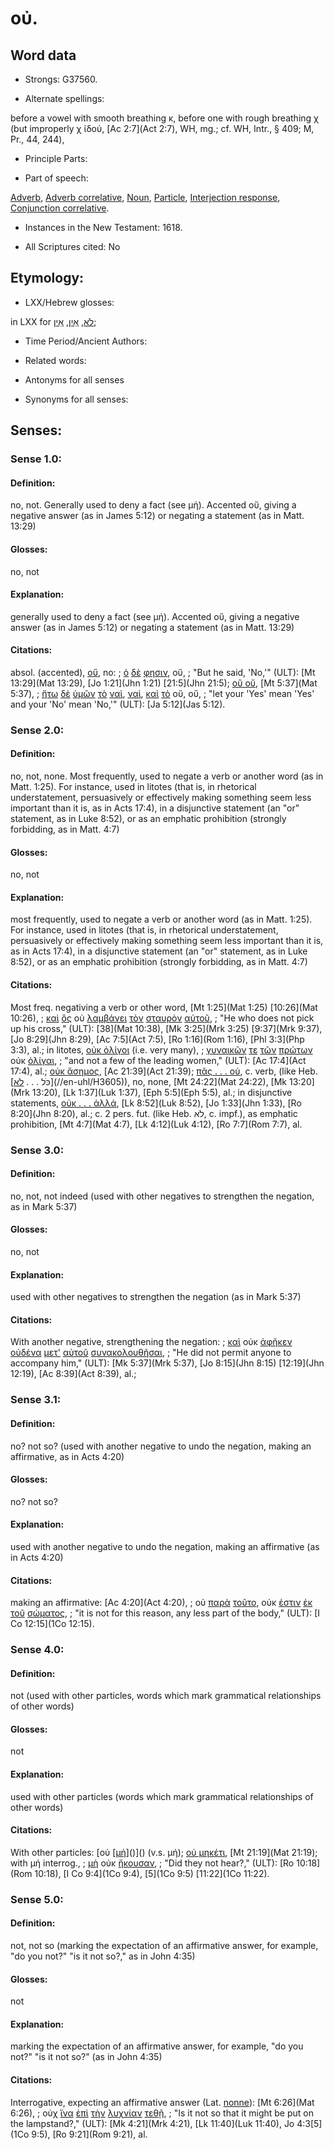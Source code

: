 # οὐ.

<!-- Status: S2=NeedsReview -->
<!-- Lexica used for edits: BDAG, FFM, LN, A-S -->

## Word data

* Strongs: G37560.

* Alternate spellings:

before a vowel with smooth breathing κ, before one with rough breathing χ (but improperly χ ἰδού, [Ac 2:7](Act 2:7), WH, mg.; cf. WH, Intr., § 409; M, Pr., 44, 244),

* Principle Parts: 

* Part of speech: 

[Adverb](http://ugg.readthedocs.io/en/latest/adverb.html),
[Adverb correlative](http://ugg.readthedocs.io/en/latest/adverb_correlative.html),
[Noun](http://ugg.readthedocs.io/en/latest/noun.html),
[Particle](http://ugg.readthedocs.io/en/latest/particle.html),
[Interjection response](http://ugg.readthedocs.io/en/latest/interjection_response.html),
[Conjunction correlative](http://ugg.readthedocs.io/en/latest/conjunction_correlative.html).

* Instances in the New Testament: 1618.

* All Scriptures cited: No

## Etymology: 

* LXX/Hebrew glosses: 

in LXX for [לֹא](//en-uhl/H3808), [אַיִן](//en-uhl/H0369), [אֵין](//en-uhl/H0369);

* Time Period/Ancient Authors: 

* Related words: 

* Antonyms for all senses

* Synonyms for all senses: 

## Senses: 

### Sense  1.0: 

#### Definition: 

no, not.  Generally used to deny a fact (see μή).  Accented οὔ, giving a negative answer (as in James 5:12) or negating a statement (as in Matt. 13:29)

#### Glosses: 

no, not

#### Explanation: 

generally used to deny a fact (see μή).  Accented οὔ, giving a negative answer (as in James 5:12) or negating a statement (as in Matt. 13:29)

#### Citations: 

absol. (accented), [οὔ](), no: 
; [ὁ](../G35880/01.md) [δὲ](../G11610/01.md) [φησιν](../G53460/01.md), οὔ, 
; "But he said, 'No,'" (ULT):
[Mt 13:29](Mat 13:29), [Jo 1:21](Jhn 1:21) [21:5](Jhn 21:5); [οὒ οὔ](), [Mt 5:37](Mat 5:37),
; [ἤτω](../G15100/01.md) [δὲ](../G11610/01.md) [ὑμῶν](../G47710/01.md) [τὸ](../G35880/01.md) [ναὶ](../G34830/01.md), [ναὶ](../G34830/01.md), [καὶ](../G25320/01.md) [τὸ](../G35880/01.md) οὔ, οὔ,
; "let your 'Yes' mean 'Yes' and your 'No' mean 'No,'" (ULT): 
[Ja 5:12](Jas 5:12).

### Sense  2.0: 

#### Definition: 

no, not, none.  Most frequently, used to negate a verb or another word (as in Matt. 1:25).  For instance, used in litotes (that is, in rhetorical understatement, persuasively or effectively making something seem less important than it is, as in Acts 17:4), in a disjunctive statement (an "or" statement, as in Luke 8:52), or as an emphatic prohibition (strongly forbidding, as in Matt. 4:7)

#### Glosses: 

no, not

#### Explanation: 

most frequently, used to negate a verb or another word (as in Matt. 1:25).  For instance, used in litotes (that is, in rhetorical understatement, persuasively or effectively making something seem less important than it is, as in Acts 17:4), in a disjunctive statement (an "or" statement, as in Luke 8:52), or as an emphatic prohibition (strongly forbidding, as in Matt. 4:7)

#### Citations: 

Most freq. negativing a verb or other word, [Mt 1:25](Mat 1:25) [10:26](Mat 10:26), 
; [καὶ](../G25320/01.md) [ὃς](../G37390/01.md) οὐ [λαμβάνει](../G29830/01.md) [τὸν](../G35880/01.md) [σταυρὸν](../G47160/01.md) [αὐτοῦ](../G08460/01.md), 
; "He who does not pick up his cross," (ULT): 
[38](Mat 10:38), [Mk 3:25](Mrk 3:25) [9:37](Mrk 9:37), [Jo 8:29](Jhn 8:29), [Ac 7:5](Act 7:5), [Ro 1:16](Rom 1:16), [Phl 3:3](Php 3:3), al.; in litotes, [οὐκ ὀλίγοι]() (i.e. very many), 
; [γυναικῶν](../G11350/01.md)  [τε](../G50370/01.md) [τῶν](../G35880/01.md) [πρώτων](../G44130/01.md) οὐκ [ὀλίγαι](../G36410/01.md), 
; "and not a few of the leading women," (ULT):
[Ac 17:4](Act 17:4), al.; [οὐκ ἄσημος](), [Ac 21:39](Act 21:39); [πᾶς . . . οὐ](), c. verb, (like Heb. [כֹּל . . . [לֹא](//en-uhl/H3808)](//en-uhl/H3605)), no, none, [Mt 24:22](Mat 24:22), [Mk 13:20](Mrk 13:20), [Lk 1:37](Luk 1:37), [Eph 5:5](Eph 5:5), al.; in disjunctive statements, [οὐκ . . . ἀλλά](), [Lk 8:52](Luk 8:52), [Jo 1:33](Jhn 1:33), [Ro 8:20](Jhn 8:20), al.; c. 2 pers. fut. (like Heb. לֹא, c. impf.), as emphatic prohibition, [Mt 4:7](Mat 4:7), [Lk 4:12](Luk 4:12), [Ro 7:7](Rom 7:7), al.
 
### Sense  3.0: 

#### Definition: 

no, not, not indeed (used with other negatives to strengthen the negation, as in Mark 5:37)

#### Glosses:

no, not

#### Explanation:

used with other negatives to strengthen the negation (as in Mark 5:37)

#### Citations: 

With another negative, strengthening the negation: 
; [καὶ](../G25320/01.md) οὐκ [ἀφῆκεν](../G08630/01.md) [οὐδένα](../G37620/01.md) [μετ'](../G33260/01.md) [αὐτοῦ](../G08460/01.md) [συνακολουθῆσαι](../G48700/01.md), 
; "He did not permit anyone to accompany him," (ULT): 
[Mk 5:37](Mrk 5:37), [Jo 8:15](Jhn 8:15) [12:19](Jhn 12:19), [Ac 8:39](Act 8:39), al.; 

### Sense  3.1: 

#### Definition: 

no?  not so?  (used with another negative to undo the negation, making an affirmative, as in Acts 4:20)

#### Glosses:

no?  not so?

#### Explanation:

used with another negative to undo the negation, making an affirmative (as in Acts 4:20)

#### Citations: 

making an affirmative: [Ac 4:20](Act 4:20), 
; οὐ [παρὰ](../G38440/01.md) [τοῦτο](../G37780/01.md),  οὐκ [ἐστιν](../G15100/01.md) [ἐκ](../G15370/01.md) [τοῦ](../G35880/01.md) [σώματος](../G49830/01.md), 
; "it is not for this reason, any less part of the body," (ULT):
[I Co 12:15](1Co 12:15).

### Sense  4.0: 

#### Definition: 

not (used with other particles, words which mark grammatical relationships of other words)

#### Glosses:

not

#### Explanation:

used with other particles (words which mark grammatical relationships of other words)

#### Citations: 

With other particles: [οὐ [[μή]()]()]() (v.s. μή); [οὐ μηκέτι](), [Mt 21:19](Mat 21:19); with μή interrog., 
; [μὴ](../G33610/01.md) οὐκ [ἤκουσαν](../G01910/01.md), 
; "Did they not hear?," (ULT): 
[Ro 10:18](Rom 10:18), [I Co 9:4](1Co 9:4), [5](1Co 9:5) [11:22](1Co 11:22).

### Sense 5.0: 

#### Definition: 

not, not so (marking the expectation of an affirmative answer, for example, "do you not?"  "is it not so?," as in John 4:35)

#### Glosses:

not

#### Explanation:

marking the expectation of an affirmative answer, for example, "do you not?"  "is it not so?"  (as in John 4:35)

#### Citations: 

Interrogative, expecting an affirmative answer (Lat. [nonne]()): [Mt 6:26](Mat 6:26), 
; οὐχ [ἵνα](../G24430/01.md) [ἐπὶ](../G19090/01.md) [τὴν](../G35880/01.md) [λυχνίαν](../G30870/01.md) [τεθῇ](../G50870/01.md), 
; "Is it not so that it might be put on the lampstand?," (ULT): 
[Mk 4:21](Mrk 4:21), [Lk 11:40](Luk 11:40), Jo 4:3[5](1Co 9:5), [Ro 9:21](Rom 9:21), al.